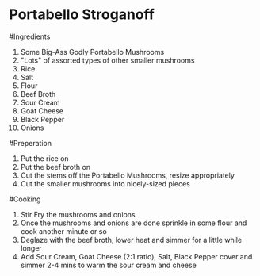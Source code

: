 Portabello Stroganoff
=====================

#Ingredients
1. Some Big-Ass Godly Portabello Mushrooms
2. "Lots" of assorted types of other smaller mushrooms
3. Rice
4. Salt
5. Flour
6. Beef Broth
7. Sour Cream
8. Goat Cheese
9. Black Pepper
10. Onions

#Preperation
1. Put the rice on
2. Put the beef broth on
2. Cut the stems off the Portabello Mushrooms, resize appropriately
3. Cut the smaller mushrooms into nicely-sized pieces

#Cooking
1. Stir Fry the mushrooms and onions
2. Once the mushrooms and onions are done sprinkle in some flour and cook another minute or so
3. Deglaze with the beef broth, lower heat and simmer for a little while longer
4. Add Sour Cream, Goat Cheese (2:1 ratio), Salt, Black Pepper cover and simmer 2-4 mins to warm the sour cream and cheese
